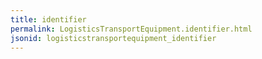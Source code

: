 ```yaml
---
title: identifier
permalink: LogisticsTransportEquipment.identifier.html
jsonid: logisticstransportequipment_identifier
---
```

